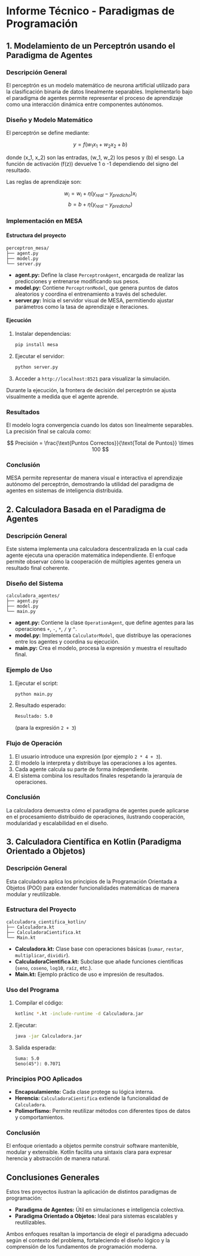 # Informe Técnico - Paradigmas de Programación

## 1. Modelamiento de un Perceptrón usando el Paradigma de Agentes

### Descripción General
El perceptrón es un modelo matemático de neurona artificial utilizado para la clasificación binaria de datos linealmente separables. Implementarlo bajo el paradigma de agentes permite representar el proceso de aprendizaje como una interacción dinámica entre componentes autónomos.

### Diseño y Modelo Matemático
El perceptrón se define mediante:

$$ y = f(w_1x_1 + w_2x_2 + b) $$

donde \(x_1, x_2\) son las entradas, \(w_1, w_2\) los pesos y \(b\) el sesgo. La función de activación \(f(z)\) devuelve 1 o -1 dependiendo del signo del resultado.

Las reglas de aprendizaje son:

$$ w_i = w_i + \eta (y_{real} - y_{predicho})x_i $$
$$ b = b + \eta (y_{real} - y_{predicho}) $$

### Implementación en MESA

#### Estructura del proyecto
```
perceptron_mesa/
├── agent.py
├── model.py
└── server.py
```

- **agent.py:** Define la clase `PerceptronAgent`, encargada de realizar las predicciones y entrenarse modificando sus pesos.
- **model.py:** Contiene `PerceptronModel`, que genera puntos de datos aleatorios y coordina el entrenamiento a través del scheduler.
- **server.py:** Inicia el servidor visual de MESA, permitiendo ajustar parámetros como la tasa de aprendizaje e iteraciones.

#### Ejecución
1. Instalar dependencias:
   ```bash
   pip install mesa
   ```
2. Ejecutar el servidor:
   ```bash
   python server.py
   ```
3. Acceder a `http://localhost:8521` para visualizar la simulación.

Durante la ejecución, la frontera de decisión del perceptrón se ajusta visualmente a medida que el agente aprende.

### Resultados
El modelo logra convergencia cuando los datos son linealmente separables. La precisión final se calcula como:

$$ Precisión = \frac{\text{Puntos Correctos}}{\text{Total de Puntos}} \times 100 $$

### Conclusión
MESA permite representar de manera visual e interactiva el aprendizaje autónomo del perceptrón, demostrando la utilidad del paradigma de agentes en sistemas de inteligencia distribuida.


## 2. Calculadora Basada en el Paradigma de Agentes

### Descripción General
Este sistema implementa una calculadora descentralizada en la cual cada agente ejecuta una operación matemática independiente. El enfoque permite observar cómo la cooperación de múltiples agentes genera un resultado final coherente.

### Diseño del Sistema
```
calculadora_agentes/
├── agent.py
├── model.py
└── main.py
```

- **agent.py:** Contiene la clase `OperationAgent`, que define agentes para las operaciones `+`, `-`, `*`, `/` y `^`.
- **model.py:** Implementa `CalculatorModel`, que distribuye las operaciones entre los agentes y coordina su ejecución.
- **main.py:** Crea el modelo, procesa la expresión y muestra el resultado final.

### Ejemplo de Uso
1. Ejecutar el script:
   ```bash
   python main.py
   ```
2. Resultado esperado:
   ```bash
   Resultado: 5.0
   ```
   (para la expresión `2 + 3`)

### Flujo de Operación
1. El usuario introduce una expresión (por ejemplo `2 * 4 + 3`).
2. El modelo la interpreta y distribuye las operaciones a los agentes.
3. Cada agente calcula su parte de forma independiente.
4. El sistema combina los resultados finales respetando la jerarquía de operaciones.

### Conclusión
La calculadora demuestra cómo el paradigma de agentes puede aplicarse en el procesamiento distribuido de operaciones, ilustrando cooperación, modularidad y escalabilidad en el diseño.


## 3. Calculadora Científica en Kotlin (Paradigma Orientado a Objetos)

### Descripción General
Esta calculadora aplica los principios de la Programación Orientada a Objetos (POO) para extender funcionalidades matemáticas de manera modular y reutilizable.

### Estructura del Proyecto
```
calculadora_cientifica_kotlin/
├── Calculadora.kt
├── CalculadoraCientifica.kt
└── Main.kt
```

- **Calculadora.kt:** Clase base con operaciones básicas (`sumar`, `restar`, `multiplicar`, `dividir`).
- **CalculadoraCientifica.kt:** Subclase que añade funciones científicas (`seno`, `coseno`, `log10`, `raíz`, etc.).
- **Main.kt:** Ejemplo práctico de uso e impresión de resultados.

### Uso del Programa
1. Compilar el código:
   ```bash
   kotlinc *.kt -include-runtime -d Calculadora.jar
   ```
2. Ejecutar:
   ```bash
   java -jar Calculadora.jar
   ```
3. Salida esperada:
   ```
   Suma: 5.0
   Seno(45°): 0.7071
   ```

### Principios POO Aplicados
- **Encapsulamiento:** Cada clase protege su lógica interna.
- **Herencia:** `CalculadoraCientifica` extiende la funcionalidad de `Calculadora`.
- **Polimorfismo:** Permite reutilizar métodos con diferentes tipos de datos y comportamientos.

### Conclusión
El enfoque orientado a objetos permite construir software mantenible, modular y extensible. Kotlin facilita una sintaxis clara para expresar herencia y abstracción de manera natural.



## Conclusiones Generales
Estos tres proyectos ilustran la aplicación de distintos paradigmas de programación:
- **Paradigma de Agentes:** Útil en simulaciones e inteligencia colectiva.
- **Paradigma Orientado a Objetos:** Ideal para sistemas escalables y reutilizables.

Ambos enfoques resaltan la importancia de elegir el paradigma adecuado según el contexto del problema, fortaleciendo el diseño lógico y la comprensión de los fundamentos de programación moderna.
